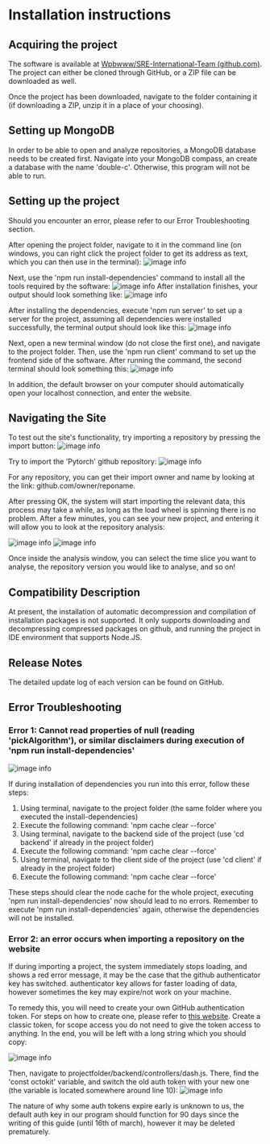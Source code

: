 # Installation instructions

## Acquiring the project

The software is available at [Wpbwww/SRE-International-Team (github.com)](https://github.com/Wpbwww/SRE-International-Team). The project can either be cloned through GitHub, or a ZIP file can be downloaded as well.

Once the project has been downloaded, navigate to the folder containing it (if downloading a ZIP, unzip it in a place of your choosing).

## Setting up MongoDB

In order to be able to open and analyze repositories, a MongoDB database needs to be created first. Navigate into your MongoDB compass, an create a database with the name 'double-c'. Otherwise, this program will not be able to run.

## Setting up the project
Should you encounter an error, please refer to our Error Troubleshooting section.

After opening the project folder, navigate to it in the command line (on windows, you can right click the project folder to get its address as text, which you can then use in the terminal):
![image info](./pictures/command_line.png)

Next, use the 'npm run install-dependencies' command to install all the tools required by the software:
![image info](./pictures/install_dependencies.png)
After installation finishes, your output should look something like:
![image info](./pictures/install_dependencies_result.png)

After installing the dependencies, execute 'npm run server' to set up a server for the project, assuming all dependencies were installed successfully, the terminal output should look like this:
![image info](./pictures/run_server_result.png)

Next, open a new terminal window (do not close the first one), and navigate to the project folder. Then, use the 'npm run client' command to set up the frontend side of the software. After running the command, the second terminal should look something this:
![image info](./pictures/run_client_result.png)

In addition, the default browser on your computer should automatically open your localhost connection, and enter the website.

## Navigating the Site

To test out the site's functionality, try importing a repository by pressing the import button:
![image info](./pictures/import_repo.png)

Try to import the 'Pytorch' github repository:
![image info](./pictures/owner_name.png)

For any repository, you can get their import owner and name by looking at the link: github.com/owner/reponame.

After pressing OK, the system will start importing the relevant data, this process may take a while, as long as the load wheel is spinning there is no problem. After a few minutes, you can see your new project, and entering it will allow you to look at the repository analysis:

![image info](./pictures/repo.png)
![image info](./pictures/analysis.png)

Once inside the analysis window, you can select the time slice you want to analyse, the repository version you would like to analyse, and so on!


## Compatibility Description

 At present, the installation of automatic decompression and compilation of installation packages is not supported. It only supports downloading and decompressing compressed packages on github, and running the project in IDE environment that supports Node.JS.

## Release Notes

The detailed update log of each version can be found on GitHub.

## Error Troubleshooting
### Error 1: Cannot read properties of null (reading 'pickAlgorithm'), or similar disclaimers during execution of 'npm run install-dependencies'
![image info](./pictures/ERR_pickAlgo.png)

If during installation of dependencies you run into this error, follow these steps:
1. Using terminal, navigate to the project folder (the same folder where you executed the install-dependencies)
1. Execute the following command: 'npm cache clear --force'
1. Using terminal, navigate to the backend side of the project (use 'cd backend' if already in the project folder)
1. Execute the following command: 'npm cache clear --force'
1. Using terminal, navigate to the client side of the project (use 'cd client' if already in the project folder)
1. Execute the following command: 'npm cache clear --force'

These steps should clear the node cache for the whole project, executing 'npm run install-dependencies' now should lead to no errors. Remember to execute 'npm run install-dependencies' again, otherwise the dependencies will not be installed.

### Error 2: an error occurs when importing a repository on the website

If during importing a project, the system immediately stops loading, and shows a red error message, it may be the case that the github authenticator key has switched. authenticator key allows for faster loading of data, however sometimes the key may expire/not work on your machine.

To remedy this, you will need to create your own GitHub authentication token. For steps on how to create one, please refer to  [this website](https://docs.github.com/en/authentication/keeping-your-account-and-data-secure/creating-a-personal-access-token#creating-a-personal-access-token-classic). Create a classic token, for scope access you do not need to give the token access to anything. In the end, you will be left with a long string which you should copy:

![image info](./pictures/auth_token.png)

Then, navigate to projectfolder/backend/controllers/dash.js. There, find the 'const octokit' variable, and switch the old auth token with your new one (the variable is located somewhere around line 10):
![image info](./pictures/octokit.png)

The nature of why some auth tokens expire early is unknown to us, the default auth key in our program should function for 90 days since the writing of this guide (until 16th of march), however it may be deleted prematurely.
